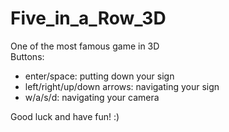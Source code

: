 # Five_in_a_Row_3D
One of the most famous game in 3D  
Buttons:  
- enter/space: putting down your sign
- left/right/up/down arrows: navigating your sign
- w/a/s/d: navigating your camera  

Good luck and have fun! :)
